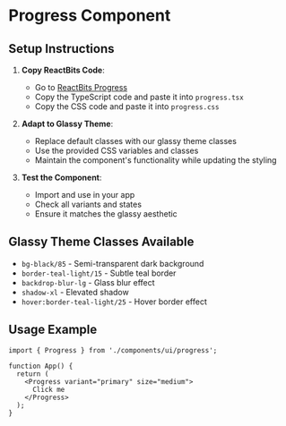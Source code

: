 # Progress Component

## Setup Instructions

1. **Copy ReactBits Code**: 
   - Go to [ReactBits Progress](https://reactbits.dev/components/progress)
   - Copy the TypeScript code and paste it into `progress.tsx`
   - Copy the CSS code and paste it into `progress.css`

2. **Adapt to Glassy Theme**:
   - Replace default classes with our glassy theme classes
   - Use the provided CSS variables and classes
   - Maintain the component's functionality while updating the styling

3. **Test the Component**:
   - Import and use in your app
   - Check all variants and states
   - Ensure it matches the glassy aesthetic

## Glassy Theme Classes Available

- `bg-black/85` - Semi-transparent dark background
- `border-teal-light/15` - Subtle teal border
- `backdrop-blur-lg` - Glass blur effect
- `shadow-xl` - Elevated shadow
- `hover:border-teal-light/25` - Hover border effect

## Usage Example

```tsx
import { Progress } from './components/ui/progress';

function App() {
  return (
    <Progress variant="primary" size="medium">
      Click me
    </Progress>
  );
}
```
